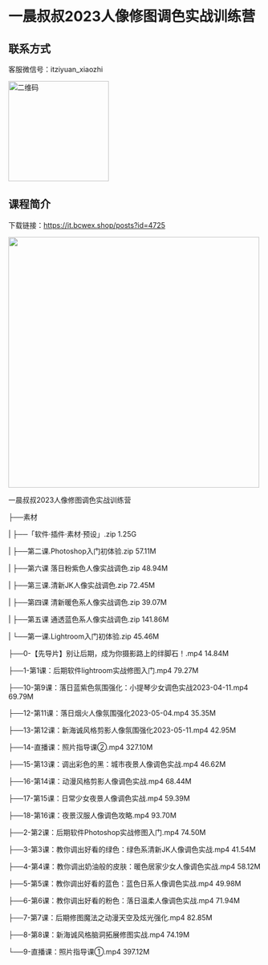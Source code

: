 # 一晨叔叔2023人像修图调色实战训练营

## 联系方式

客服微信号：itziyuan_xiaozhi

<img src="https://ziyuanyun.oss-cn-guangzhou.aliyuncs.com/common/20240614073449/666b82192834a.jpg" width="200" height="200" alt="二维码">

## 课程简介

下载链接：https://it.bcwex.shop/posts?id=4725

<img src="https://ziyuanyun.oss-cn-guangzhou.aliyuncs.com/yun/20241129110539/67492f8351a16.jpg" width="500" alt="">

  一晨叔叔2023人像修图调色实战训练营



 ├──素材

 | ├──「软件·插件·素材·预设」.zip 1.25G

 | ├──第二课.Photoshop入门初体验.zip 57.11M

 | ├──第六课 落日粉紫色人像实战调色.zip 48.94M

 | ├──第三课.清新JK人像实战调色.zip 72.45M

 | ├──第四课 清新暖色系人像实战调色.zip 39.07M

 | ├──第五课 通透蓝色系人像实战调色.zip 141.86M

 | └──第一课.Lightroom入门初体验.zip 45.46M

 ├──0-【先导片】别让后期，成为你摄影路上的绊脚石！.mp4 14.84M

 ├──1-第1课：后期软件lightroom实战修图入门.mp4 79.27M

 ├──10-第9课：落日蓝紫色氛围强化：小提琴少女调色实战2023-04-11.mp4 69.79M

 ├──12-第11课：落日烟火人像氛围强化2023-05-04.mp4 35.35M

 ├──13-第12课：新海诚风格剪影人像氛围强化2023-05-11.mp4 42.95M

 ├──14-直播课：照片指导课②.mp4 327.10M

 ├──15-第13课：调出彩色的黑：城市夜景人像调色实战.mp4 46.62M

 ├──16-第14课：动漫风格剪影人像调色实战.mp4 68.44M

 ├──17-第15课：日常少女夜景人像调色实战.mp4 59.39M

 ├──18-第16课：夜景汉服人像调色攻略.mp4 93.70M

 ├──2-第2课：后期软件Photoshop实战修图入门.mp4 74.50M

 ├──3-第3课：教你调出好看的绿色：绿色系清新JK人像调色实战.mp4 41.54M

 ├──4-第4课：教你调出奶油般的皮肤：暖色居家少女人像调色实战.mp4 58.12M

 ├──5-第5课：教你调出好看的蓝色：蓝色日系人像调色实战.mp4 49.98M

 ├──6-第6课：教你调出好看的粉色：落日温柔人像调色实战.mp4 71.94M

 ├──7-第7课：后期修图魔法之动漫天空及炫光强化.mp4 82.85M

 ├──8-第8课：新海诚风格脑洞拓展修图实战.mp4 74.19M

 └──9-直播课：照片指导课①.mp4 397.12M

  